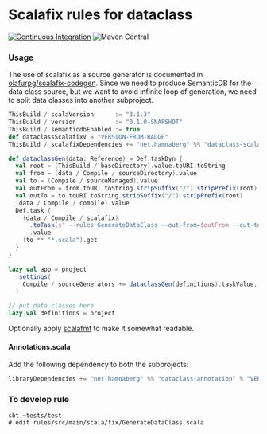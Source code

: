 # Scalafix rules for dataclass
[![Continuous Integration](https://github.com/hamnis/dataclass-scalafix/actions/workflows/ci.yml/badge.svg)](https://github.com/hamnis/dataclass-scalafix/actions/workflows/ci.yml) ![Maven Central](https://img.shields.io/maven-central/v/net.hamnaberg/dataclass-annotation_2.13?style=flat&versionPrefix=0.1)

### Usage

The use of scalafix as a source generator is documented in [olafurpg/scalafix-codegen][1].
Since we need to produce SemanticDB for the data class source, but we want to
avoid infinite loop of generation, we need to split data classes into another subproject.

```scala
ThisBuild / scalaVersion      := "3.1.3"
ThisBuild / version           := "0.1.0-SNAPSHOT"
ThisBuild / semanticdbEnabled := true
def dataclassScalafixV = "VERSION-FROM-BADGE"
ThisBuild / scalafixDependencies += "net.hamnaberg" %% "dataclass-scalafix" % dataclassScalafixV

def dataclassGen(data: Reference) = Def.taskDyn {
  val root = (ThisBuild / baseDirectory).value.toURI.toString
  val from = (data / Compile / sourceDirectory).value
  val to = (Compile / sourceManaged).value
  val outFrom = from.toURI.toString.stripSuffix("/").stripPrefix(root)
  val outTo = to.toURI.toString.stripSuffix("/").stripPrefix(root)
  (data / Compile / compile).value
  Def.task {
    (data / Compile / scalafix)
      .toTask(s" --rules GenerateDataClass --out-from=$outFrom --out-to=$outTo")
      .value
    (to ** "*.scala").get
  }
}

lazy val app = project
  .settings(
    Compile / sourceGenerators += dataclassGen(definitions).taskValue,
  )

// put data classes here
lazy val definitions = project
```

Optionally apply [scalafmt](https://scalameta.org/scalafmt/) to make it somewhat readable.

#### Annotations.scala

Add the following dependency to both the subprojects:

```scala
libraryDependencies += "net.hamnaberg" %% "dataclass-annotation" % "VERSION-FROM-BADGE"
```

### To develop rule

```
sbt ~tests/test
# edit rules/src/main/scala/fix/GenerateDataClass.scala
```

  [1]: https://github.com/olafurpg/scalafix-codegen
